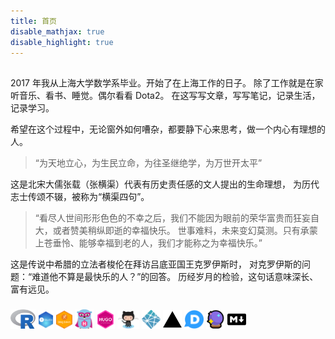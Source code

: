 ```yaml
---
title: 首页
disable_mathjax: true
disable_highlight: true
---
```


##

2017 年我从上海大学数学系毕业。开始了在上海工作的日子。
除了工作就是在家听音乐、看书、睡觉。偶尔看看 Dota2。
在这写写文章，写写笔记，记录生活，记录学习。

希望在这个过程中，无论窗外如何嘈杂，都要静下心来思考，做一个内心有理想的人。

<!-- ![横渠四句](images/hengqusijv.jpg) -->

> “为天地立心，为生民立命，为往圣继绝学，为万世开太平”

这是北宋大儒张载（张横渠）代表有历史责任感的文人提出的生命理想，
为历代志士传颂不辍，被称为“横渠四句”。

<!-- 横渠四句，含摄了中华文明模式:

* “为天地立心” ，从本体论的角度，提出了中华文明是按照天地运行规律而构建的文明
* “为生民立命”，是从用的角度，提出了按照天道所构建的文明，
  是让所有民众得到尊重、实现生命价值并获得幸福最大化的文明
* “为往圣继绝学”，提出了构建这个天道文明需要的理论与思想资源，
  是中国历代的济世治国、开慧传道的圣贤之学
* “为万世开太平”，提出了中华文明的终极追求，是实现天下大同、万世太平 -->


> “看尽人世间形形色色的不幸之后，我们不能因为眼前的荣华富贵而狂妄自大，或者赞美稍纵即逝的幸福快乐。
  世事难料，未来变幻莫测。只有承蒙上苍垂怜、能够幸福到老的人，我们才能称之为幸福快乐。”

这是传说中希腊的立法者梭伦在拜访吕底亚国王克罗伊斯时，
对克罗伊斯的问题：“难道他不算是最快乐的人？”的回答。
历经岁月的检验，这句话意味深长、富有远见。


<!-- 喜欢的诗句：

> * 江头未是风波恶，别有人间行路难。--《鹧鸪天·送人》【辛弃疾】
> * 此曲只应天上有，人间能得几回闻。 -- 《赠花卿》【杜甫】
> * 书册埋头无了日，不如抛却去寻春。--《出山道中口占》【朱熹】
> * 你一定来自那温郁的南方！
>   告诉我那儿的月色，那儿的日光！
>   告诉我春风是怎样吹开百花，
>   燕子是怎样痴恋着绿杨！
>   我将合眼睡在你如梦的歌声里，
>   那温暖我似乎记得，又似乎遗忘。--《预言》【何其芳】

正在琢磨的话：

> * “每个人都是带着成见来看待世界的，如果你不带着成见，那你对世界根本就没有看待方式。” -- 《十三邀》许知远
> * “倦怠总会袭来，你渴望新的感受。一条从未踏足的小径，一个突然到来的朋友，或是一个意外的句子。但旧与新从来是紧密的链条。唯内在笃定才不断激发内在探索，因为你始终知道，爱是一切的源头。新道路，总因它意外浮现，唯爱和生命不可辜负。” -- 《十三邀》
-->

<!-- 喜欢的一段视频：
<div class="plyr__video-embed" id="player" width="100%">
  <iframe
    src="https://www.youtube.com/embed/bTqVqk7FSmY?origin=https://plyr.io&amp;iv_load_policy=3&amp;modestbranding=1&amp;playsinline=1&amp;showinfo=0&amp;rel=0&amp;enablejsapi=1"
    allowfullscreen
    allowtransparency
    allow="autoplay"
    width="100%"
    height="400px"
  ></iframe>
</div>
-->

<!-- ### TODO

* :white_check_mark: 评论在一些页面不启用
* :white_check_mark: 集成 Disqus 和 Utterances 到评论区
* :black_square_button: Disqus 评论功能出现广告，暂时不知道怎么回事，先启用 utteranc 功能
* :white_check_mark: 首页内容更新
* :black_square_button: 弄懂后台 JS、HTML、CSS 的原理
* :white_check_mark: 处理页面中标题的字体样式
* :white_check_mark: 头像问题处理
* :black_square_button: 部署到私有云服务器上
    - [ ] 查找部署教程
    - [ ] 购买云服务器
    - [ ] 部署
* :white_check_mark: 图片的保存问题处理
* :black_square_button: 加载速度问题处理
    - [ ] 图片加载速度问题
* :white_check_mark: 微信屏蔽问题处理
    - [x] 申请恢复访问
    - [x] 部署相关文件
* :white_check_mark: 添加 favicon.ico -->

###

[<img src="images/Rlogo.svg" width="8%" />](https://www.r-project.org/) [<img src="images/RStudio.svg" width="5%" />](https://www.rstudio.com/) [<img src="images/blogdown.svg" width="5%" />](https://github.com/rstudio/blogdown) [<img src="images/gopher-hero.svg" width="6%">](https://gohugo.io/) [<img src="images/hugothemes.png" width="6%">](https://github.com/yihui/hugo-ivy) [<img src="images/github.png" width="7%" />](images/github.png) [<img src="images/netlify-icon.svg" width="6%" />](https://www.netlify.com/) [<img src="images/vercel.svg" width="6%" />](https://vercel.com/) [<img src="images/disqus-icon.svg" width="6%">](https://disqus.com/) [<img src="images/utterances-300.png" width="6%">](https://utteranc.es/) [<img src="images/markdown.svg" width="6%" />](https://daringfireball.net/projects/markdown/syntax)
<!-- [<img src="images/github.svg" width="6%" />](https://github.com) -->

